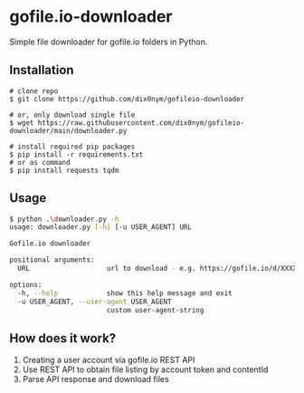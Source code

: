 # gofile.io-downloader

Simple file downloader for gofile.io folders in Python.

## Installation

```
# clone repo 
$ git clone https://github.com/dix0nym/gofileio-downloader

# or, only download single file
$ wget https://raw.githubusercontent.com/dix0nym/gofileio-downloader/main/downloader.py

# install required pip packages
$ pip install -r requirements.txt
# or as command
$ pip install requests tqdm
```

## Usage

```bash
$ python .\downloader.py -h
usage: downloader.py [-h] [-u USER_AGENT] URL

Gofile.io downloader

positional arguments:
  URL                   url to download - e.g. https://gofile.io/d/XXXXXX

options:
  -h, --help            show this help message and exit
  -u USER_AGENT, --user-agent USER_AGENT
                        custom user-agent-string
```

## How does it work?

1. Creating a user account via gofile.io REST API
2. Use REST API to obtain file listing by account token and contentId
3. Parse API response and download files